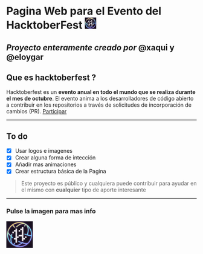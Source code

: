# Pagina Web para el Evento del HacktoberFest <img src="logo2.jpg" alt="logo" width="30px">

*Proyecto enteramente creado por*  **@xaqui** y **@eloygar**
---
## Que es hacktoberfest ?

Hacktoberfest es un **evento anual en todo el mundo que se realiza durante el mes de octubre**. El evento anima a los desarrolladores de código abierto a contribuir en los repositorios a través de solicitudes de incorporación de cambios (PR).
[Participar](https://hacktoberfest.com/)

---
## To do

- [x] Usar logos e imagenes
- [x] Crear alguna forma de intección
- [x] Añadir mas animaciones
- [x] Crear estructura básica de la Pagina

> Este proyecto es público y cualquiera puede contribuir para ayudar en el mismo con **cualquier** tipo de aporte interesante
---
### Pulse la imagen para mas info
[<img src="logo2.jpg" alt="logo" width="70px">](https://hacktoberfest.com/about/)